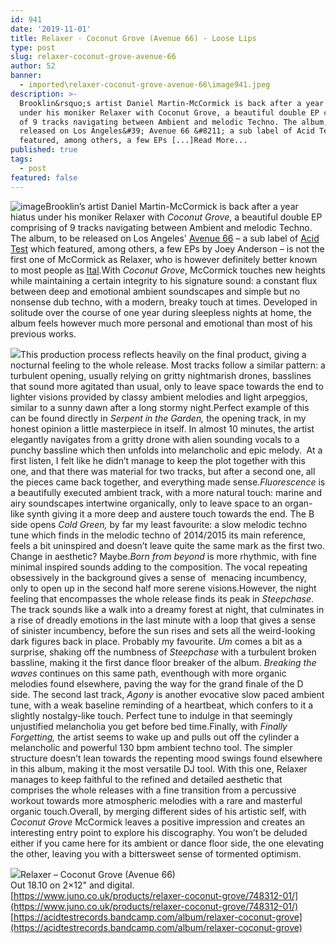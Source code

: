 ```yaml
---
id: 941
date: '2019-11-01'
title: Relaxer - Coconut Grove (Avenue 66) - Loose Lips
type: post
slug: relaxer-coconut-grove-avenue-66
author: 52
banner:
  - imported\relaxer-coconut-grove-avenue-66\image941.jpeg
description: >-
  Brooklin&rsquo;s artist Daniel Martin-McCormick is back after a year hiatus
  under his moniker Relaxer with Coconut Grove, a beautiful double EP comprising
  of 9 tracks navigating between Ambient and melodic Techno. The album, to be
  released on Los Angeles&#39; Avenue 66 &#8211; a sub label of Acid Test which
  featured, among others, a few EPs [...]Read More...
published: true
tags:
  - post
featured: false
---
```

![image](../imported\relaxer-coconut-grove-avenue-66\image941.jpeg)Brooklin’s artist Daniel Martin-McCormick is back after a year hiatus under his moniker Relaxer with _Coconut Grove_, a beautiful double EP comprising of 9 tracks navigating between Ambient and melodic Techno. The album, to be released on Los Angeles' [Avenue 66](https://www.residentadvisor.net/record-label.aspx?id=9736) – a sub label of [Acid Test](https://www.residentadvisor.net/record-label.aspx?id=10709) which featured, among others, a few EPs by Joey Anderson – is not the first one of McCormick as Relaxer, who is however definitely better known to most people as [Ital](https://planet.mu/artists/ital/).With _Coconut Grove_, McCormick touches new heights while maintaining a certain integrity to his signature sound: a constant flux between deep and emotional ambient soundscapes and simple but no nonsense dub techno, with a modern, breaky touch at times. Developed in solitude over the course of one year during sleepless nights at home, the album feels however much more personal and emotional than most of his previous works.

![](/wp-content/uploads/live/img/wysiwyg/5d9e24ff65c58.jpg)This production process reflects heavily on the final product, giving a nocturnal feeling to the whole release. Most tracks follow a similar pattern: a turbulent opening, usually relying on gritty nightmarish drones, basslines that sound more agitated than usual, only to leave space towards the end to lighter visions provided by classy ambient melodies and light arpeggios, similar to a sunny dawn after a long stormy night.Perfect example of this can be found directly in _Serpent in the Garden,_ the opening track, in my honest opinion a little masterpiece in itself. In almost 10 minutes, the artist elegantly navigates from a gritty drone with alien sounding vocals to a punchy bassline which then unfolds into melancholic and epic melody.  At a first listen, I felt like he didn’t manage to keep the plot together with this one, and that there was material for two tracks, but after a second one, all the pieces came back together, and everything made sense._Fluorescence_ is a beautifully executed ambient track, with a more natural touch: marine and airy soundscapes intertwine organically, only to leave space to an organ-like synth giving it a more deep and austere touch towards the end. The B side opens _Cold Green,_ by far my least favourite: a slow melodic techno tune which finds in the melodic techno of 2014/2015 its main reference, feels a bit uninspired and doesn’t leave quite the same mark as the first two. Change in aesthetic? Maybe._Born from beyond_ is more rhythmic, with fine minimal inspired sounds adding to the composition. The vocal repeating obsessively in the background gives a sense of  menacing incumbency, only to open up in the second half more serene visions.However, the night feeling that encompasses the whole release finds its peak in _Steepchase_. The track sounds like a walk into a dreamy forest at night, that culminates in a rise of dreadly emotions in the last minute with a loop that gives a sense of sinister incumbency, before the sun rises and sets all the weird-looking dark figures back in place. Probably my favourite. _Um_ comes a bit as a surprise, shaking off the numbness of _Steepchase_ with a turbulent broken bassline, making it the first dance floor breaker of the album. _Breaking the waves_ continues on this same path, eventhough with more organic melodies found elsewhere, paving the way for the grand finale of the D side. The second last track, _Agony_ is another evocative slow paced ambient tune, with a weak baseline reminding of a heartbeat, which confers to it a slightly nostalgy-like touch. Perfect tune to indulge in that seemingly unjustified melancholia you get before bed time.Finally, with _Finally Forgetting,_ the artist seems to wake up and pulls out off the cylinder a melancholic and powerful 130 bpm ambient techno tool. The simpler structure doesn’t lean towards the repenting mood swings found elsewhere in this album, making it the most versatile DJ tool. With this one, Relaxer manages to keep faithful to the refined and detailed aesthetic that comprises the whole releases with a fine transition from a percussive workout towards more atmospheric melodies with a rare and masterful organic touch.Overall, by merging different sides of his artistic self, with _Coconut Grove_ McCormick leaves a positive impression and creates an interesting entry point to explore his discography. You won’t be deluded either if you came here for its ambient or dance floor side, the one elevating the other, leaving you with a bittersweet sense of tormented optimism.

![](/wp-content/uploads/live/img/wysiwyg/5d9e22eab5f0a.jpg)Relaxer – Coconut Grove (Avenue 66)  
Out 18.10 on 2×12" and digital.  
[](https://www.juno.co.uk/products/relaxer-coconut-grove/748312-01/)[https://www.juno.co.uk/products/relaxer-coconut-grove/748312-01/](https://www.juno.co.uk/products/relaxer-coconut-grove/748312-01/)  
[](https://acidtestrecords.bandcamp.com/album/relaxer-coconut-grove)[https://acidtestrecords.bandcamp.com/album/relaxer-coconut-grove](https://acidtestrecords.bandcamp.com/album/relaxer-coconut-grove)